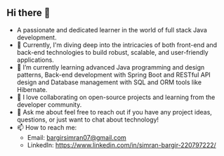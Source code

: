 ## Hi there 👋

<!--
**bargirsimran/bargirsimran** is a ✨ _special_ ✨ repository because its `README.md` (this file) appears on your GitHub profile.

Here are some ideas to get you started:

- 🔭 I’m currently working on ...
- 🌱 I’m currently learning ...
- 👯 I’m looking to collaborate on ...
- 🤔 I’m looking for help with ...
- 💬 Ask me about ...
- 📫 How to reach me: ...
- 😄 Pronouns: ...
- ⚡ Fun fact: ...
-->
- A passionate and dedicated learner in the world of full stack Java development.<br>
- 🔭 Currently, I'm diving deep into the intricacies of both front-end and back-end technologies to build robust, scalable, and user-friendly applications.
- 🌱 I’m currently learning advanced Java programming and design patterns, Back-end development with Spring Boot and RESTful API design and Database management with SQL and ORM tools like Hibernate.
- 👯 I love collaborating on open-source projects and learning from the developer community.
- 💬 Ask me about feel free to reach out if you have any project ideas, questions, or just want to chat about technology!
- 📫 How to reach me: 
    - Email: bargirsimran07@gmail.com
    - LinkedIn: https://www.linkedin.com/in/simran-bargir-220797222/
